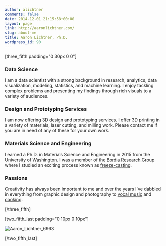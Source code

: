 ```yaml
---
author: alichtner
comments: false
date: 2014-12-01 21:15:58+00:00
layout: page
link: http://aaronlichtner.com/
slug: about-me
title: Aaron Lichtner, Ph.D.
wordpress_id: 90
---
```


[three_fifth padding="0 30px 0 0"]


### Data Science


I am a data scientist with a strong background in research, analytics, data visualization, modeling, statistics, and machine learning. I enjoy tackling complex problems and presenting my findings through rich visuals to a variety of audiences.


### Design and Prototyping Services


I am now offering 3D design and prototyping services. I offer 3D printing in a variety of materials, laser cutting, and milling work. Please contact me if you are in need of any of these for your own work.


### Materials Science and Engineering


I earned a Ph.D. in Materials Science and Engineering in 2015 from the University of Washington. I was a member of the [Bordia Research Group](http://www.clemson.edu/ces/departments/mse/people/faculty/bordia.html) where I studied an exciting process known as [freeze-casting]( http://aaronlichtner.com/freeze-casting/).


### Passions


Creativity has always been important to me and over the years I've dabbled in everything from graphic design and photography to [vocal music](http://aaronlichtner.com/a-cappella-arrangements/) and [cooking](http://recipes.aaronlichtner.com).

[/three_fifth]

[two_fifth_last padding="0 10px 0 10px"]

![Aaron_Lichtner_6963](http://aaronlichtner.com/wp-content/uploads/2014/12/Aaron_Lichtner_6963-e1459551474635-644x517.jpg)

[/two_fifth_last]
